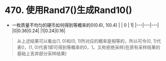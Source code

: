# 470. 使用Rand7()生成Rand10()
* 一枚质量不均匀的硬币如何得到等概率的0(0.6), 1(0.4)
  |  | 0 | 1|
  |---|---|---|
  |0|0.36|0.24|
  |1|0.24|0.16|
> 从上述结果可以看出(1, 0)和(0, 1)所对应的概率是相等的，所以可令(0, 1)代表0，(1, 0)代表1即可得到等概率的0，1。又称拒绝采样(在原有采样结果的基础上丢弃部分采样结果)